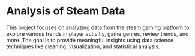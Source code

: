 # Analysis of Steam Data

This project focuses on analyzing data from the steam gaming platform to explore various trends in player activitiy, game genres, review trends, and more. The goal is to provide meaningful insights using data science techniques like cleaning, visualization, and statistical analysis.
